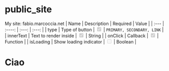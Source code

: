# public_site
My site: fabio.marcoccia.net
| Name        | Description                  | Required      | Value   |
| :---        |    :----:                    |    :---:      |    :---: |
| type        | Type of button               |  <input type="checkbox" disabled checked />     |  ```PRIMARY, SECONDARY, LINK``` |
| innerText   | Text to render inside        |  <input type="checkbox" disabled checked />      | String |
| onClick     | Callback                     |  <input type="checkbox" disabled checked />      | Function |
| isLoading   | Show loading indicator       |  <input type="checkbox" disabled />      | Boolean |

<h1>Ciao</h1>
